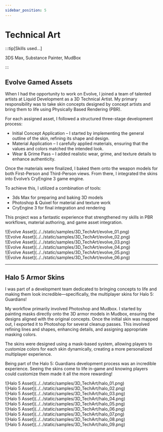 ```yaml
---
sidebar_position: 5
---
```


# Technical Art

:::tip[Skills used...]

3DS Max, Substance Painter, MudBox

:::

## Evolve Gamed Assets

When I had the opportunity to work on Evolve, I joined a team of talented artists at Liquid Development as a 3D Technical Artist. My primary responsibility was to take skin concepts designed by concept artists and bring them to life using Physically Based Rendering (PBR).

For each assigned asset, I followed a structured three-stage development process:

- Initial Concept Application – I started by implementing the general outline of the skin, refining its shape and design.
- Material Application – I carefully applied materials, ensuring that the values and colors matched the intended look.
- Wear & Grime Pass – I added realistic wear, grime, and texture details to enhance authenticity.

Once the materials were finalized, I baked them onto the weapon models for both First-Person and Third-Person views. From there, I integrated the skins into Evolve’s CryEngine 3 game engine.

To achieve this, I utilized a combination of tools:

- 3ds Max for preparing and baking 3D models
- Photoshop & Quixel for material and texture work
- CryEngine 3 for final integration and rendering

This project was a fantastic experience that strengthened my skills in PBR workflows, material authoring, and game asset integration.

<div class="responsive"><div class="gallery">![Evolve Asset](../../static/samples/3D_TechArt/evolve_01.png)</div></div>
<div class="responsive"><div class="gallery">![Evolve Asset](../../static/samples/3D_TechArt/evolve_02.png)</div></div>
<div class="responsive"><div class="gallery">![Evolve Asset](../../static/samples/3D_TechArt/evolve_03.png)</div></div>
<div class="responsive"><div class="gallery">![Evolve Asset](../../static/samples/3D_TechArt/evolve_04.png)</div></div>
<div class="responsive"><div class="gallery">![Evolve Asset](../../static/samples/3D_TechArt/evolve_05.png)</div></div>
<div class="responsive"><div class="gallery">![Evolve Asset](../../static/samples/3D_TechArt/evolve_06.png)</div></div>

---

## Halo 5 Armor Skins

I was part of a development team dedicated to bringing concepts to life and making them look incredible—specifically, the multiplayer skins for Halo 5: Guardians!

My workflow primarily involved Photoshop and Mudbox. I started by painting masks directly onto the 3D armor models in Mudbox, ensuring the designs aligned with the original concepts. Once the initial skin was mapped out, I exported it to Photoshop for several cleanup passes. This involved refining lines and shapes, enhancing details, and assigning appropriate masking colors.

The skins were designed using a mask-based system, allowing players to customize colors for each skin dynamically, creating a more personalized multiplayer experience.

Being part of the Halo 5: Guardians development process was an incredible experience. Seeing the skins come to life in-game and knowing players could customize them made it all the more rewarding!

<div class="responsive"><div class="gallery">![Halo 5 Asset](../../static/samples/3D_TechArt/halo_01.png)</div></div>
<div class="responsive"><div class="gallery">![Halo 5 Asset](../../static/samples/3D_TechArt/halo_02.png)</div></div>
<div class="responsive"><div class="gallery">![Halo 5 Asset](../../static/samples/3D_TechArt/halo_03.png)</div></div>
<div class="responsive"><div class="gallery">![Halo 5 Asset](../../static/samples/3D_TechArt/halo_04.png)</div></div>
<div class="responsive"><div class="gallery">![Halo 5 Asset](../../static/samples/3D_TechArt/halo_05.png)</div></div>
<div class="responsive"><div class="gallery">![Halo 5 Asset](../../static/samples/3D_TechArt/halo_06.png)</div></div>
<div class="responsive"><div class="gallery">![Halo 5 Asset](../../static/samples/3D_TechArt/halo_07.png)</div></div>
<div class="responsive"><div class="gallery">![Halo 5 Asset](../../static/samples/3D_TechArt/halo_08.png)</div></div>
<div class="responsive"><div class="gallery">![Halo 5 Asset](../../static/samples/3D_TechArt/halo_09.png)</div></div>
